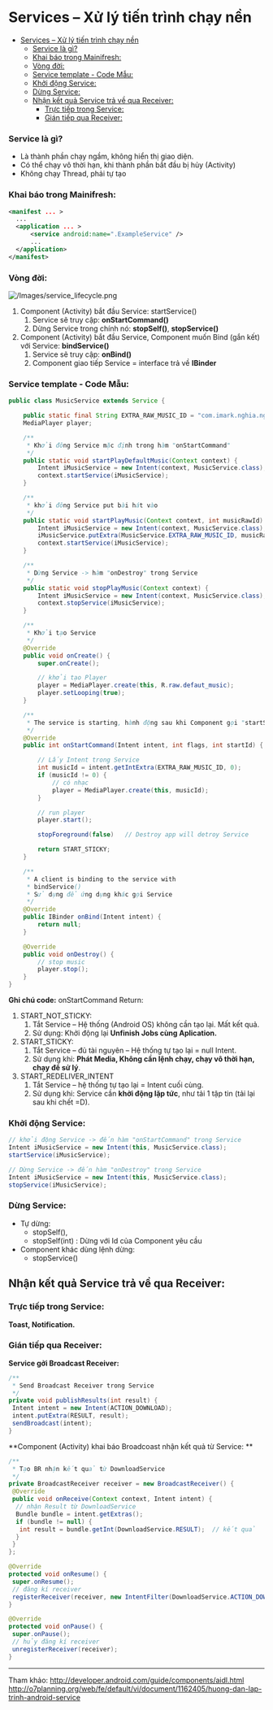 # Services – Xử lý tiến trình chạy nền

<!-- TOC -->

- [Services – Xử lý tiến trình chạy nền](#services-%e2%80%93-x%e1%bb%ad-l%c3%bd-ti%e1%ba%bfn-tr%c3%acnh-ch%e1%ba%a1y-n%e1%bb%81n)
    - [Service là gì?](#service-l%c3%a0-g%c3%ac)
    - [Khai báo trong Mainifresh:](#khai-b%c3%a1o-trong-mainifresh)
    - [Vòng đời:](#v%c3%b2ng-%c4%91%e1%bb%9di)
    - [Service template - Code Mẫu:](#service-template---code-m%e1%ba%abu)
    - [Khởi động Service:](#kh%e1%bb%9fi-%c4%91%e1%bb%99ng-service)
    - [Dừng Service:](#d%e1%bb%abng-service)
  - [Nhận kết quả Service trả về qua Receiver:](#nh%e1%ba%adn-k%e1%ba%bft-qu%e1%ba%a3-service-tr%e1%ba%a3-v%e1%bb%81-qua-receiver)
    - [Trực tiếp trong Service:](#tr%e1%bb%b1c-ti%e1%ba%bfp-trong-service)
    - [Gián tiếp qua Receiver:](#gi%c3%a1n-ti%e1%ba%bfp-qua-receiver)

<!-- /TOC -->

### Service là gì?
* Là thành phần chạy ngầm, không hiển thị giao diện.
* Có thể chạy vô thời hạn, khi thành phần bắt đầu bị hủy (Activity)
* Không chạy Thread, phải tự tạo

### Khai báo trong Mainifresh:
```xml
<manifest ... >
  ...
  <application ... >
      <service android:name=".ExampleService" />
      ...
  </application>
</manifest>

```

### Vòng đời:
![/Images/service_lifecycle.png](/Images/service_lifecycle.png)


1. Component (Activity) bắt đầu Service: startService()
    1. Service sẽ truy cập: **onStartCommand()**
    2. Dừng Service trong chính nó: **stopSelf()**, **stopService()**
2. Component (Activity) bắt đầu Service, Component muốn Bind (gắn kết) với Service: **bindService()**
    1. Service sẽ truy cập: **onBind()**
    2. Component giao tiếp Service = interface trả về **IBinder**

### Service template - Code Mẫu:
```java
public class MusicService extends Service {

    public static final String EXTRA_RAW_MUSIC_ID = "com.imark.nghia.nghiaservice_1_start.extra.RAW_MUSIC_ID";
    MediaPlayer player;

    /**
     * Khởi đông Service mặc định trong hàm "onStartCommand"
     */
    public static void startPlayDefaultMusic(Context context) {
        Intent iMusicService = new Intent(context, MusicService.class);
        context.startService(iMusicService);
    }

    /**
     * khởi đông Service put bài hát vào
     */
    public static void startPlayMusic(Context context, int musicRawId) {
        Intent iMusicService = new Intent(context, MusicService.class);
        iMusicService.putExtra(MusicService.EXTRA_RAW_MUSIC_ID, musicRawId);
        context.startService(iMusicService);
    }

    /**
     * Dừng Service -> hàm "onDestroy" trong Service
     */
    public static void stopPlayMusic(Context context) {
        Intent iMusicService = new Intent(context, MusicService.class);
        context.stopService(iMusicService);
    }

    /**
     * Khởi tạo Service
     */
    @Override
    public void onCreate() {
        super.onCreate();

        // khởi tạo Player
        player = MediaPlayer.create(this, R.raw.defaut_music);
        player.setLooping(true);
    }

    /**
     * The service is starting, hành động sau khi Component gọi "startService()"
     */
    @Override
    public int onStartCommand(Intent intent, int flags, int startId) {

        // Lấy Intent trong Service
        int musicId = intent.getIntExtra(EXTRA_RAW_MUSIC_ID, 0);
        if (musicId != 0) {
            // có nhạc
            player = MediaPlayer.create(this, musicId);
        }

        // run player
        player.start();

        stopForeground(false)   // Destroy app will detroy Service

        return START_STICKY;
    }

    /**
     * A client is binding to the service with
     * bindService()
     * Sử dụng để ứng dụng khác gọi Service
     */
    @Override
    public IBinder onBind(Intent intent) {
        return null;
    }

    @Override
    public void onDestroy() {
        // stop music
        player.stop();
    }
}

```

**Ghi chú code:**
onStartCommand Return:
1. START_NOT_STICKY:
    1. Tắt Service – Hệ thống (Android OS) không cần tạo lại. Mất kết quả.
    2. Sử dụng: Khởi động lại **Unfinish Jobs cùng Aplication.**
2. START_STICKY:
    1. Tắt Service – đủ tài nguyên – Hệ thống tự tạo lại = null Intent.
    2. Sử dụng khi: **Phát Media, Không cần lệnh chạy, chạy vô thời hạn, chạy để sử lý**.
3. START_REDELIVER_INTENT
    1. Tắt Service – hệ thống tự tạo lại = Intent cuối cùng.
    2. Sử dụng khi: Service cần **khởi động lặp tức**, như tải 1 tập tin (tải lại sau khi chết =D).

### Khởi động Service:
```java
// khởi động Service -> đến hàm "onStartCommand" trong Service
Intent iMusicService = new Intent(this, MusicService.class);
startService(iMusicService);

// Dừng Service -> đến hàm "onDestroy" trong Service
Intent iMusicService = new Intent(this, MusicService.class);
stopService(iMusicService);

```
### Dừng Service:
* Tự dừng:
    * stopSelf(),
    * stopSelf(int) : Dừng với Id của Component yêu cầu
* Component khác dùng lệnh dừng:
    * stopService()

## Nhận kết quả Service trả về qua Receiver:
### Trực tiếp trong Service:
**Toast, Notification.**

### Gián tiếp qua Receiver:
**Service gởi Broadcast Receiver:**

```java
/**
 * Send Broadcast Receiver trong Service
 */
private void publishResults(int result) {
 Intent intent = new Intent(ACTION_DOWNLOAD);
 intent.putExtra(RESULT, result);
 sendBroadcast(intent);
}

```
**Component (Activity) khai báo Broadcoast nhận kết quả từ Service:
**
```java
/**
 * Tạo BR nhận kết quả từ DownloadService
 */
private BroadcastReceiver receiver = new BroadcastReceiver() {
 @Override
 public void onReceive(Context context, Intent intent) {
  // nhận Result từ DownloadService
  Bundle bundle = intent.getExtras();
  if (bundle != null) {
   int result = bundle.getInt(DownloadService.RESULT);  // kết quả
  }
 }
};

@Override
protected void onResume() {
 super.onResume();
 // đăng kí receiver
 registerReceiver(receiver, new IntentFilter(DownloadService.ACTION_DOWNLOAD));
}

@Override
protected void onPause() {
 super.onPause();
 // hủy đăng kí receiver
 unregisterReceiver(receiver);
}

```

---
Tham khảo: 
http://developer.android.com/guide/components/aidl.html
http://o7planning.org/web/fe/default/vi/document/1162405/huong-dan-lap-trinh-android-service